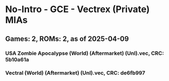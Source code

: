 # No-Intro - GCE - Vectrex (Private) MIAs
## Games: 2, ROMs: 2, as of 2025-04-09

### USA Zombie Apocalypse (World) (Aftermarket) (Unl).vec, CRC: 5b10a61a
### Vectral (World) (Aftermarket) (Unl).vec, CRC: de6fb997
